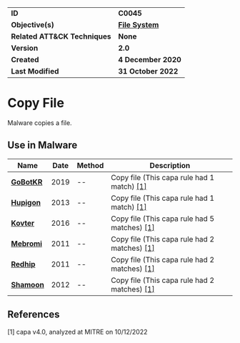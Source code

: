 <table>
<tr>
<td><b>ID</b></td>
<td><b>C0045</b></td>
</tr>
<tr>
<td><b>Objective(s)</b></td>
<td><b><a href="../file-system">File System</a></b></td>
</tr>
<tr>
<td><b>Related ATT&CK Techniques</b></td>
<td><b>None</b></td>
</tr>
<tr>
<td><b>Version</b></td>
<td><b>2.0</b></td>
</tr>
<tr>
<td><b>Created</b></td>
<td><b>4 December 2020</b></td>
</tr>
<tr>
<td><b>Last Modified</b></td>
<td><b>31 October 2022</b></td>
</tr>
</table>


# Copy File

Malware copies a file. 

## Use in Malware

|Name|Date|Method|Description|
|---|---|---|---|
|[**GoBotKR**](../xample-malware/gobotkr.md)|2019|--|Copy file (This capa rule had 1 match) [[1]](#1)|
|[**Hupigon**](../xample-malware/hupigon.md)|2013|--|Copy file (This capa rule had 1 match) [[1]](#1)|
|[**Kovter**](../xample-malware/kovter.md)|2016|--|Copy file (This capa rule had 5 matches) [[1]](#1)|
|[**Mebromi**](../xample-malware/mebromi.md)|2011|--|Copy file (This capa rule had 2 matches) [[1]](#1)|
|[**Redhip**](../xample-malware/rebhip.md)|2011|--|Copy file (This capa rule had 2 matches) [[1]](#1)|
|[**Shamoon**](../xample-malware/shamoon.md)|2012|--|Copy file (This capa rule had 2 matches) [[1]](#1)|

## References

<a name="1">[1]</a> capa v4.0, analyzed at MITRE on 10/12/2022

